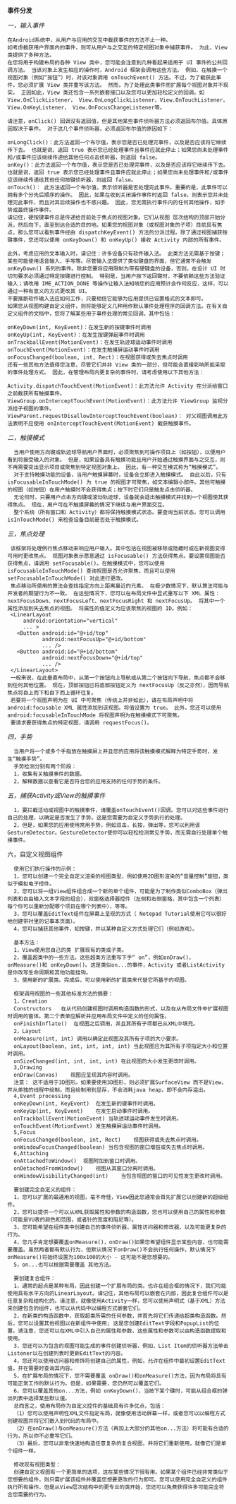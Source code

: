 **事件分发**

_一，输入事件_

    在Android系统中，从用户与应用的交互中截获事件的方法不止一种。
    如考虑截获用户界面内的事件，则可从用户与之交互的特定视图对象中捕获事件。 为此，View 类提供了多种方法。
    在您将用于构建布局的各种 View 类中，您可能会注意到几种看起来适用于 UI 事件的公共回调方法。 当该对象上发生相应的操作时，Android 框架会调用这些方法。 例如，在触摸一个视图对象（例如“按钮”）时，对该对象调用 onTouchEvent() 方法。不过，为了截获此事件，您必须扩展 View 类并重写该方法。 然而，为了处理此类事件而扩展每个视图对象并不现实。 正因如此，View 类还包含一系列嵌套接口以及您可以更加轻松定义的回调。如
    View.OnClickListener， View.OnLongClickListener，View.OnTouchListener，View.OnKeyListener， View.OnFocusChangeListener等。
    
    请注意，onClick() 回调没有返回值，但是其他某些事件侦听器方法必须返回布尔值。具体原因取决于事件。 对于这几个事件侦听器，必须返回布尔值的原因如下：
    
    onLongClick()：此方法返回一个布尔值，表示您是否已处理完事件，以及是否应该将它继续传下去。 也就是说，返回 true 表示您已经处理事件且事件应就此停止；如果您尚未处理事件和/或事件应该继续传递给其他任何点击侦听器，则返回 false。
    onKey()：此方法返回一个布尔值，表示您是否已处理完事件，以及是否应该将它继续传下去。 也就是说，返回 true 表示您已经处理事件且事件应就此停止；如果您尚未处理事件和/或事件应该继续传递给其他任何按键侦听器，则返回 false。
    onTouch()： 此方法返回一个布尔值，表示侦听器是否处理完此事件。重要的是，此事件可以拥有多个分先后顺序的操作。 因此，如果在收到关闭操作事件时返回 false，则表示您并未处理完此事件，而且对其后续操作也不感兴趣。 因此，您无需执行事件内的任何其他操作，如手势或最终操作事件。
    请记住，硬按键事件总是传递给目前处于焦点的视图对象。它们从视图 层次结构的顶部开始分派，然后向下，直至到达合适的目的地。如果您的视图对象（或视图对象的子项）目前具有焦点，那么您可以看到事件经由 dispatchKeyEvent() 方法的分派过程。除了通过视图捕获按键事件，您还可以使用 onKeyDown() 和 onKeyUp() 接收 Activity 内部的所有事件。
    
    此外，考虑应用的文本输入时，请记住：许多设备只有软件输入法。 此类方法无需基于按键；某些可能使用语音输入、手写等。尽管输入法提供了类似键盘的界面，但它通常不会触发 onKeyDown() 系列的事件。除非您要将应用限制为带有硬键盘的设备，否则，在设计 UI 时切勿要求必须通过特定按键进行控制。 特别是，当用户按下返回键时，不要依赖这些方法验证输入；请改用 IME_ACTION_DONE 等操作让输入法知晓您的应用预计会作何反应，这样，可以通过一种有意义的方式更改其 UI。
    不要推断软件输入法应如何工作，只要相信它能够为应用提供已设置格式的文本即可。
    如果您从视图构建自定义组件，则将能够定义几种用作默认事件处理程序的回调方法。在有关自定义组件的文档中，您将了解某些用于事件处理的常见回调，其中包括：
    
    onKeyDown(int, KeyEvent)：在发生新的按键事件时调用
    onKeyUp(int, KeyEvent)：在发生按键弹起事件时调用
    onTrackballEvent(MotionEvent)：在发生轨迹球运动事件时调用
    onTouchEvent(MotionEvent)：在发生触摸屏运动事件时调用
    onFocusChanged(boolean, int, Rect)：在视图获得或失去焦点时调用
    还有一些其他方法值得您注意，尽管它们并非 View 类的一部分，但可能会直接影响所能采取的事件处理方式。 因此，在管理布局内更复杂的事件时，请考虑使用以下其他方法：
    
    Activity.dispatchTouchEvent(MotionEvent)：此方法允许 Activity 在分派给窗口之前截获所有触摸事件。
    ViewGroup.onInterceptTouchEvent(MotionEvent)：此方法允许 ViewGroup 监视分派给子视图的事件。
    ViewParent.requestDisallowInterceptTouchEvent(boolean)： 对父视图调用此方法表明不应使用 onInterceptTouchEvent(MotionEvent) 截获触摸事件。
   
   _二，触摸模式_
      
      当用户使用方向键或轨迹球导航用户界面时，必须聚焦到可操作项目上（如按钮），以便用户看到将接受输入的对象。 但是，如果设备具有触摸功能且用户开始通过触摸界面与之交互，则不再需要突出显示项目或聚焦到特定视图对象上。 因此，有一种交互模式称为“触摸模式”。
      对于支持触摸功能的设备，当用户触摸屏幕时，设备会立即进入触摸模式。 自此以后，只有 isFocusableInTouchMode() 为 true 的视图才可聚焦，如文本编辑小部件。其他可触摸的视图（如按钮）在用户触摸时不会获得焦点；按下时它们只是触发点击侦听器。
      无论何时，只要用户点击方向键或滚动轨迹球，设备就会退出触摸模式并找到一个视图使其获得焦点。 现在，用户可在不触摸屏幕的情况下继续与用户界面交互。
      整个系统（所有窗口和 Activity）都将保持触摸模式状态。要查询当前状态，您可以调用isInTouchMode() 来检查设备目前是否处于触摸模式。
      
   _三，焦点处理_
   
     该框架将处理例行焦点移动来响应用户输入。其中包括在视图被移除或隐藏时或在新视图变得可用时更改焦点。 视图对象表示愿意通过 isFocusable() 方法获得焦点。要设置视图能否获得焦点，请调用 setFocusable()。在触摸模式中，您可以使用 isFocusableInTouchMode() 查询视图是否允许聚焦，而且可以使用 setFocusableInTouchMode() 对此进行更改。
     焦点移动所使用的算法会查找指定方向上距离最近的元素。 在极少数情况下，默认算法可能与开发者的期望行为不一致。 在这些情况下，您可以在布局文件中显式重写以下 XML 属性：nextFocusDown、nextFocusLeft、nextFocusRight 和 nextFocusUp。 将其中一个属性添加到失去焦点的视图。 将属性的值定义为应该聚焦的视图的 ID。例如：
     <LinearLayout
         android:orientation="vertical"
         ... >
       <Button android:id="@+id/top"
               android:nextFocusUp="@+id/bottom"
               ... />
       <Button android:id="@+id/bottom"
               android:nextFocusDown="@+id/top"
               ... />
     </LinearLayout>
     一般来说，在此垂直布局中，从第一个按钮向上导航或从第二个按钮向下导航，焦点都不会移到任何其他位置。 现在，顶部按钮已将底部按钮定义为 nextFocusUp（反之亦然），因而导航焦点将自上而下和自下而上循环往复。
     若要将一个视图声明为在 UI 中可聚焦（传统上并非如此），请在布局声明中将 android:focusable XML 属性添加到该视图。将值设置为 true。 此外，您还可以使用 android:focusableInTouchMode 将视图声明为在触摸模式下可聚焦。
     要请求要获得焦点的特定视图，请调用 requestFocus()。
     
   _四，手势_
   
      当用户将一个或多个手指放在触摸屏上并且您的应用将该触摸模式解释为特定手势时，发生“触摸手势”。
      手势检测分别有两个阶段：
      1，收集有关触摸事件的数据。
      2，解释数据以查看它是否符合您的应用支持的任何手势的条件。
      
   _五，捕获Activity或View的触摸事件_
   
      1，要拦截活动或视图中的触摸事件，请覆盖onTouchEvent()回调。您可以对这些事件进行自己的处理，以确定是否发生了手势。这是您需要为自定义手势执行的处理。
      2，但是，如果您的应用使用常用手势，例如双击，长按，弹出等，您可以利用该GestureDetector。GestureDetector使你可以轻松检测常见手势，而无需自行处理单个触摸事件。
      
   六，自定义视图组件
   
      使用它们执行操作的示例：
      1，您可以创建一个完全自定义渲染的视图类型，例如使用2D图形渲染的“音量控制”旋钮，类似于模拟电子控件。
      2，您可以将一组View组件组合成一个新的单个组件，可能是为了制作类似ComboBox（弹出列表和自由输入文本字段的组合），双窗格选择器控件（左侧和右侧窗格，其中包含一个列表）每个你可以重新分配哪个项目在哪个列表中），等等。
      3，您可以覆盖EditText组件在屏幕上呈现的方式（ Notepad Tutorial使用它可以很好地创建带衬里的记事本页面）。
      4，您可以捕获其他事件，如按键，并以某种自定义方式处理它们（例如游戏）。
      
      基本方法：
      1，View使用您自己的类 扩展现有的类或子类。
      2，覆盖超类中的一些方法。这些超类方法重写下手“ on”，例如onDraw()， onMeasure()和 onKeyDown()。这是类似on...的事件，Activity 或者ListActivity 是你改写生命周期和其他功能挂钩。
      3，使用新的扩展类。完成后，可以使用新的扩展类来代替它所基于的视图。
      
      框架调用视图的一些其他标准方法的摘要：
      1，Creation	
      Constructors   在从代码创建视图时调用构造函数的形式，以及在从布局文件中扩展视图时调用的窗体。第二个表单应解析并应用布局文件中定义的任何属性。
      onFinishInflate()  在视图之后调用，并且其所有子项都已从XML中填充。
      2，Layout
      onMeasure(int, int) 调用以确定此视图及其所有子项的大小要求。
      onLayout(boolean, int, int, int, int)	当此视图应为其所有子项指定大小和位置时调用。
      onSizeChanged(int, int, int, int)	在此视图的大小发生更改时调用。
      3,Drawing
      onDraw(Canvas)	视图应呈现其内容时调用。
      注意： 这不适用于3D图形。如果要使用3D图形，则必须扩展SurfaceView 而不是View，并从单独的线程中绘制。而且绘制用到显存，不会消耗java heap，即不会内存溢出。
      4,Event processing 
      onKeyDown(int, KeyEvent)	在发生新的键事件时调用。
      onKeyUp(int, KeyEvent)	在发生启动事件时调用。
      onTrackballEvent(MotionEvent)	当轨迹球运动事件发生时调用。
      onTouchEvent(MotionEvent)	发生触摸屏运动事件时调用。
      5,Focus
      onFocusChanged(boolean, int, Rect)	视图获得或失去焦点时调用。
      onWindowFocusChanged(boolean)	当包含视图的窗口增益或失去焦点时调用。
      6,Attaching
      onAttachedToWindow()	视图附加到窗口时调用。
      onDetachedFromWindow()	视图从其窗口分离时调用。
      onWindowVisibilityChanged(int)	当包含视图的窗口的可见性发生更改时调用。
      
      要创建完全自定义的组件：
      1，您可以扩展的最通用的视图，毫不奇怪，View因此您通常会首先扩展它以创建新的超级组件。
      2，您可以提供一个可以从XML获取属性和参数的构造函数，您也可以使用自己的属性和参数（可能是VU表的颜色和范围，或者针的宽度和阻尼等）。
      3，您可能希望在组件类中创建自己的事件侦听器，属性访问器和修改器，以及可能更复杂的行为。
      4，您几乎肯定想要覆盖onMeasure()，onDraw()如果您希望组件显示某些内容，也可能需要覆盖。虽然两者都有默认行为，但默认情况下onDraw()不会执行任何操作，默认情况下 onMeasure()将始终设置为100x100的大小 - 这可能不是您想要的。
      5，on...也可以根据需要覆盖 其他方法。
      
      要创建复合组件：
      1，通常的起点是某种布局，因此创建一个扩展布局的类。也许在组合框的情况下，我们可能使用具有水平方向的LinearLayout。请记住，其他布局可以嵌套在内部，因此复合组件可以是任意复杂和结构化的。请注意，就像使用Activity一样，您可以使用声明式（基于XML）方法来创建包含的组件，也可以从代码中以编程方式嵌套它们。
      2，在新类的构造函数中，获取超类所需的任何参数，并首先将它们传递给超类构造函数。然后，您可以设置其他视图以在新组件中使用; 这是您创建EditText字段和PopupList的位置。请注意，您还可以在XML中引入自己的属性和参数，这些属性和参数可以由构造函数提取和使用。
      3，您还可以为包含的视图可能生成的事件创建侦听器，例如，List Item的侦听器方法单击Listener以在创建列表时更新EditText的内容。
      4，您还可以使用访问器和修饰符创建自己的属性，例如，允许在组件中最初设置EditText值，并在需要时查询其内容。
      5，在扩展布局的情况下，您不需要覆盖 onDraw()和onMeasure()方法，因为布局将具有可能正常工作的默认行为。但是，如果需要，您仍然可以覆盖它们。
      6，您可以覆盖其他on...方法，例如 onKeyDown()，当按下某个键时，可能从组合框的弹出列表中选择某些默认值。
      总而言之，使用布局作为自定义控件的基础具有许多优点，包括：
      （1）您可以使用声明性XML文件指定布局，就像使用活动屏幕一样，或者您可以以编程方式创建视图并将它们嵌入到代码的布局中。
      （2）在onDraw()与onMeasure()方法（再加上大部分的其他on...方法）将可能有合适的行为，所以你不必重写它们。
      （3）最后，您可以非常快速地构造任意复杂的复合视图，并将它们重新使用，就像它们是单个组件一样。
      
      修改现有视图类型：
      创建自定义视图有一个更简单的选项，这在某些情况下很有用。如果某个组件已经非常类似于您想要的组件，则只需扩展该组件并覆盖您想要更改的行为即可。您可以使用完全自定义的组件执行所有操作，但是从View层次结构中的更专业的类开始，您还可以免费获得许多可能完全符合您需要的行为。
      
      
      
      